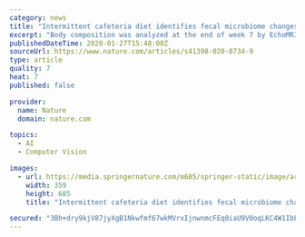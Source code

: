 ```yaml
---
category: news
title: "Intermittent cafeteria diet identifies fecal microbiome changes as a predictor of spatial recognition memory impairment in female rats"
excerpt: "Body composition was analyzed at the end of week 7 by EchoMRI-900 (EchoMRI LLC, USA). Hippocampal-dependent spatial and perirhinal-dependent object recognition memory were assessed using the novel place recognition task (NPR) at 3 and 6 weeks, and novel object recognition task (NOR) at 4 weeks. The apparatus was a square arena (60 cm ..."
publishedDateTime: 2020-01-27T15:48:00Z
sourceUrl: https://www.nature.com/articles/s41398-020-0734-9
type: article
quality: 7
heat: 7
published: false

provider:
  name: Nature
  domain: nature.com

topics:
  - AI
  - Computer Vision

images:
  - url: https://media.springernature.com/m685/springer-static/image/art%3A10.1038%2Fs41398-020-0734-9/MediaObjects/41398_2020_734_Fig1_HTML.png
    width: 359
    height: 685
    title: "Intermittent cafeteria diet identifies fecal microbiome changes as a predictor of spatial recognition memory impairment in female rats"

secured: "3Bh+dry9kjV87jyXgB1Nkwfmf67wkMVrxIjnwnmcFEq0iaU9V0oqLKC4W1IbLDT7qJQzCdfAjPIhFbxHXURvd+e4lEB4rBnRpfKIP+pUC9ESbD/ZCuOMwdQSqmHQzbUzdkPhrPw6i1BfoKD8aOmhkzEzSLMmbBF7h2ZMtfDArq+YLPFK+gY2SK2O/NuM6gSlX+j4ODMIbFaQMSCRiVRj6nn9Lh7Vb19BzbQ/iwQRLRAjSzWJ94eSUwqe0etpkPKvSJGCxpA8WNCZdBe4Svmyi39HJLtQ0psMF7zKzc3esKh/27Tnn4Sw7X7Dx/T5NN4I;bvLGGvmSfT0mR4id6u2iVw=="
---
```


